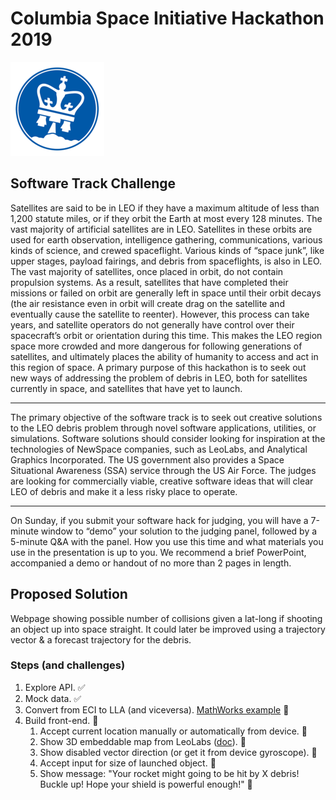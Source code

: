 # Columbia Space Initiative Hackathon 2019

![CSI-logo-small](imgs/csi-logo-small.png)

## Software Track Challenge

Satellites are said to be in LEO if they have a maximum altitude of less than 1,200 statute miles, or if they orbit the Earth at most every 128 minutes. The vast majority of artificial satellites are in LEO. Satellites in these orbits are used for earth observation, intelligence gathering, communications, various kinds of science, and crewed spaceflight. Various kinds of “space junk”, like upper stages, payload fairings, and debris from spaceflights, is also in LEO.
The vast majority of satellites, once placed in orbit, do not contain propulsion systems. As a result, satellites that have completed their missions or failed on orbit are generally left in space until their orbit decays (the air resistance even in orbit will create drag on the satellite and eventually cause the satellite to reenter). However, this process can take years, and satellite operators do not generally have control over their spacecraft’s orbit or orientation during this time. This makes the LEO region space more crowded and more dangerous for following generations of satellites, and ultimately places the ability of humanity to access and act in this region of space. A primary purpose of this hackathon is to seek out new ways of addressing the problem of debris in LEO, both for satellites currently in space, and satellites that have yet to launch.

---

The primary objective of the software track is to seek out creative solutions to the LEO debris problem through novel software applications, utilities, or simulations. 
Software solutions should consider looking for inspiration at the technologies of NewSpace companies, such as LeoLabs, and Analytical Graphics Incorporated. The US government also provides a Space Situational Awareness (SSA) service through the US Air Force. The judges are looking for commercially viable, creative software ideas that will clear LEO of debris and make it a less risky place to operate.

--- 

On Sunday, if you submit your software hack for judging, you will have a 7-minute window to “demo” your solution to the judging panel, followed by a 5-minute Q&A with the panel. How you use this time and what materials you use in the presentation is up to you. We recommend a brief PowerPoint, accompanied a demo or handout of no more than 2 pages in length.


## Proposed Solution

Webpage showing possible number of collisions given a lat-long if shooting an object up into space straight. It could later be improved using a trajectory vector & a forecast trajectory for the debris.


### Steps (and challenges)

1. Explore API. ✅
2. Mock data. ✅
3. Convert from ECI to LLA (and viceversa). [MathWorks example](https://www.mathworks.com/help/aerotbx/ug/lla2eci.html) 🔲
4. Build front-end. 🔲
    1. Accept current location manually or automatically from device. 🔲
    2. Show 3D embeddable map from LeoLabs ([doc](https://platform.leolabs.space/documentation/embeddable_map)). 🔲
    3. Show disabled vector direction (or get it from device gyroscope). 🔲
    4. Accept input for size of launched object. 🔲
    5. Show message: "Your rocket might going to be hit by X debris! Buckle up! Hope your shield is powerful enough!" 🔲
